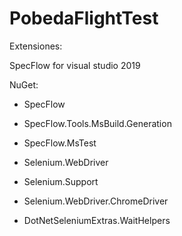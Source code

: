 # PobedaFlightTest

Extensiones:

SpecFlow for visual studio 2019


NuGet:

- SpecFlow
- SpecFlow.Tools.MsBuild.Generation
- SpecFlow.MsTest

- Selenium.WebDriver
- Selenium.Support
- Selenium.WebDriver.ChromeDriver
- DotNetSeleniumExtras.WaitHelpers
